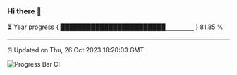 ### Hi there 👋

⏳ Year progress { ████████████████████████▁▁▁▁▁▁ } 81.85 %

---

⏰ Updated on Thu, 26 Oct 2023 18:20:03 GMT

![Progress Bar CI](https://github.com/ZhaoGui/ZhaoGui/workflows/Progress%20Bar%20CI/badge.svg)
